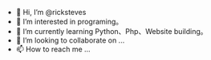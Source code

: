 - 👋 Hi, I’m @ricksteves
- 👀 I’m interested in programing。
- 🌱 I’m currently learning Python、Php、Website building。 
- 💞️ I’m looking to collaborate on ...
- 📫 How to reach me ...

<!---
ricksteves/ricksteves is a ✨ special ✨ repository because its `README.md` (this file) appears on your GitHub profile.
You can click the Preview link to take a look at your changes.
--->
